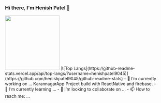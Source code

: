 ### Hi there, I'm Henish Patel 👋

<img height="180em" src="https://github-readme-stats.vercel.app/api?username=henishpatel9045&show_icons=true&hide_border=true&&count_private=true&include_all_commits=true" />
[![Top Langs](https://github-readme-stats.vercel.app/api/top-langs/?username=henishpatel9045)](https://github.com/henishpatel9045/github-readme-stats)
- 🔭 I’m currently working on ... KarannagarApp Project build with ReactNative and firebase.
- 🌱 I’m currently learning ...
- 👯 I’m looking to collaborate on ...
- 📫 How to reach me: ... 
